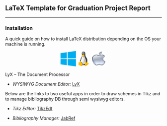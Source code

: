 ## LaTeX Template for Graduation Project Report 

* * *

### Installation

A quick guide on how to install LaTeX distribution depending on the OS your machine is running.

<center>

[<img src = "imgs-ReadMe/Win.png" alt = "On how to install proTeXt" width="50" height="50">](https://www.tug.org/protext/)				[<img src = "imgs-ReadMe/Linux.jpeg" alt = "On how to install TeX Live" width="40" height="50">](https://www.tug.org/texlive/)				[<img src = "imgs-ReadMe/Mac.jpeg" alt = "On how to install Mac TeX" width="50" height="50">](https://www.tug.org/mactex/)

</center>

LyX – The Document Processor

-   _WYSIWYG Document Editor:_ [LyX](http://www.lyx.org/ "Link to LyX")

Below are the links to two useful apps in order to draw schemes in Tikz and to manage bibliography DB through semi wysiwyg editors.

-   _Tikz Editor:_ [TikzEdt](http://www.tikzedt.org/ "Link to TikzEdt")

-   _Bibliography Manager:_ [JabRef](http://www.jabref.org/ "Link to JabRef")
